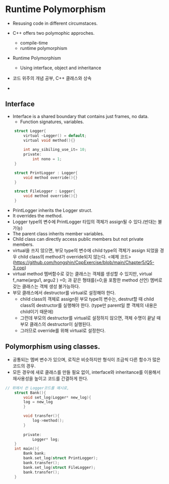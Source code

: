 # Runtime Polymorphism
- Resusing code in different circumstaces.

- C++ offers two polymophic approches. 
	- compile-time 
	- runtime polymorphism
- Runtime Polymorphism
	- Using interface, object and inheritance
	
- 코드 위주의 개념 공부, C++ 클래스와 상속 
- 
## Interface 
- Interface is a shared boundary that contains just frames, no data.
	- Function signatures, variables.
~~~c
	struct Logger{
		virtual ~Logger() = default;
		virtual void method(){}
		
		int any_sibiling_use_it= 10;
		private:
			int nono = 1;
	}

	struct PrintLogger : Logger{
		void method override(){}		
	}

	struct FileLogger : Logger{
		void method override(){}		
	}
~~~ 

- PrintLogger inherits the Logger struct.
- It overrides the method.
- Logger type의 변수에 PrintLogger 타입의 객체가 assign될 수 있다.(반대는 불가능)
- The parent class inherits member variables.
- Child class can directly access public members but not private members. 
- virtual을 쓰지 않으면, 부모 type의 변수에 child type의 객체가 assign 되었을 경우 child class의 method가 override되지 않는다. <예제 코드>(https://github.com/hongshin/CppExercise/blob/main/Chapter5/Q5-3.cpp)
- virtual method 멤버함수로 갖는 클래스는 객체를 생성할 수 있지만,  virtual f_name(argu1, argu2 ) =0;
과 같은 형태를(=0;을 포함한 method 선언)  멤버로 갖는 클래스는 객체 생성 불가능하다.
- 부모 클래스에서 destructor를 virtual로 설정해야 한다. 
	- child class의 객체로 assign된 부모 type의 변수는, destrut할 때 child class의 destructor를 실행해야 한다. (type만 parent일 뿐 객체의 내용은 child이기 때문에)
	- 그런데 부모의 destructor를 virtual로 설정하지 않으면, 객체 수명이 끝날 때 부모 클래스의 destructor이 실행된다. 
	- 그러므로 override를 위해 virtual로 설정한다. 

## Polymorphism using classes.
- 공통되는 멤버 변수가 있으며, 로직은 비슷하지만 형식이 조금씩 다른 함수가 많은 코드의 경우.
- 모든 경우에 새로 클래스를 만들 필요 없이, interface와 inheritance를 이용해서 재사용성을 높이고 코드를 간결하게 한다.

~~~c
// 위에서 쓴 Logger코드를 예시로,
	struct Bank(){
		void set_log(Logger* new_log){
		log = new_log
		}

		void transfer(){
			log->method();
		}
		
		private:
			Logger* log;
	}
	int main(){
		Bank bank;
		bank.set_log(struct PrintLogger);
		bank.transfer();
		bank.set_log(struct FileLogger);
		bank.transfer();	
	}
~~~
